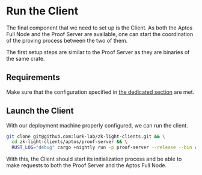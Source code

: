 # Run the Client

The final component that we need to set up is the Client. As both the Aptos Full Node and the Proof Server are
available,
one can start the coordination of the proving process between the two of them.

The first setup steps are similar to the Proof Server as they are binaries of the same crate.

## Requirements

Make sure that the configuration specified in [the dedicated section](./configuration.md) are met.

## Launch the Client

With our deployment machine properly configured, we can run the client.

```bash
git clone git@github.com:lurk-lab/zk-light-clients.git && \
  cd zk-light-clients/aptos/proof-server && \
  RUST_LOG="debug" cargo +nightly run -p proof-server --release --bin client -- --proof-server-address <PRIMARY_SERVER_ADDRESS> --aptos-node-url <APTOS_NODE_URL>
```

With this, the Client should start its initialization process and be able to make requests to both the Proof Server and
the Aptos Full Node.